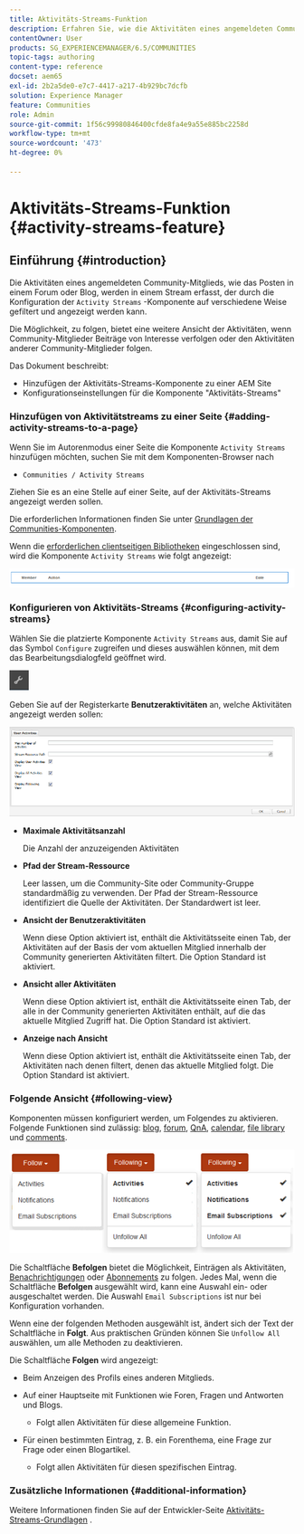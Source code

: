 ```yaml
---
title: Aktivitäts-Streams-Funktion
description: Erfahren Sie, wie die Aktivitäten eines angemeldeten Community-Mitglieds in einem Stream erfasst werden, den Sie über die Komponente "Aktivitäts-Streams"filtern und anzeigen können.
contentOwner: User
products: SG_EXPERIENCEMANAGER/6.5/COMMUNITIES
topic-tags: authoring
content-type: reference
docset: aem65
exl-id: 2b2a5de0-e7c7-4417-a217-4b929bc7dcfb
solution: Experience Manager
feature: Communities
role: Admin
source-git-commit: 1f56c99980846400cfde8fa4e9a55e885bc2258d
workflow-type: tm+mt
source-wordcount: '473'
ht-degree: 0%

---
```


# Aktivitäts-Streams-Funktion {#activity-streams-feature}

## Einführung {#introduction}

Die Aktivitäten eines angemeldeten Community-Mitglieds, wie das Posten in einem Forum oder Blog, werden in einem Stream erfasst, der durch die Konfiguration der `Activity Streams` -Komponente auf verschiedene Weise gefiltert und angezeigt werden kann.

Die Möglichkeit, zu folgen, bietet eine weitere Ansicht der Aktivitäten, wenn Community-Mitglieder Beiträge von Interesse verfolgen oder den Aktivitäten anderer Community-Mitglieder folgen.

Das Dokument beschreibt:

* Hinzufügen der Aktivitäts-Streams-Komponente zu einer AEM Site
* Konfigurationseinstellungen für die Komponente &quot;Aktivitäts-Streams&quot;

### Hinzufügen von Aktivitätstreams zu einer Seite {#adding-activity-streams-to-a-page}

Wenn Sie im Autorenmodus einer Seite die Komponente `Activity Streams` hinzufügen möchten, suchen Sie mit dem Komponenten-Browser nach

* `Communities / Activity Streams`

Ziehen Sie es an eine Stelle auf einer Seite, auf der Aktivitäts-Streams angezeigt werden sollen.

Die erforderlichen Informationen finden Sie unter [Grundlagen der Communities-Komponenten](/help/communities/basics.md).

Wenn die [erforderlichen clientseitigen Bibliotheken](/help/communities/essentials-activities.md#essentials-for-client-side) eingeschlossen sind, wird die Komponente `Activity Streams` wie folgt angezeigt:

![activity-streams](assets/activity-component.png)

### Konfigurieren von Aktivitäts-Streams {#configuring-activity-streams}

Wählen Sie die platzierte Komponente `Activity Streams` aus, damit Sie auf das Symbol `Configure` zugreifen und dieses auswählen können, mit dem das Bearbeitungsdialogfeld geöffnet wird.

![configure](assets/configure-new.png)

Geben Sie auf der Registerkarte **Benutzeraktivitäten** an, welche Aktivitäten angezeigt werden sollen:

![user-activities](assets/user-activities.png)

* **Maximale Aktivitätsanzahl**

  Die Anzahl der anzuzeigenden Aktivitäten

* **Pfad der Stream-Ressource**

  Leer lassen, um die Community-Site oder Community-Gruppe standardmäßig zu verwenden. Der Pfad der Stream-Ressource identifiziert die Quelle der Aktivitäten. Der Standardwert ist leer.

* **Ansicht der Benutzeraktivitäten**

  Wenn diese Option aktiviert ist, enthält die Aktivitätsseite einen Tab, der Aktivitäten auf der Basis der vom aktuellen Mitglied innerhalb der Community generierten Aktivitäten filtert. Die Option Standard ist aktiviert.

* **Ansicht aller Aktivitäten**

  Wenn diese Option aktiviert ist, enthält die Aktivitätsseite einen Tab, der alle in der Community generierten Aktivitäten enthält, auf die das aktuelle Mitglied Zugriff hat. Die Option Standard ist aktiviert.

* **Anzeige nach Ansicht**

  Wenn diese Option aktiviert ist, enthält die Aktivitätsseite einen Tab, der Aktivitäten nach denen filtert, denen das aktuelle Mitglied folgt. Die Option Standard ist aktiviert.

### Folgende Ansicht {#following-view}

Komponenten müssen konfiguriert werden, um Folgendes zu aktivieren. Folgende Funktionen sind zulässig: [blog](/help/communities/blog-feature.md), [forum](/help/communities/forum.md), [QnA](/help/communities/working-with-qna.md), [calendar](/help/communities/calendar.md), [file library](/help/communities/file-library.md) und [comments](/help/communities/comments.md).

![following-view](assets/following-activities.png)

Die Schaltfläche **Befolgen** bietet die Möglichkeit, Einträgen als Aktivitäten, [Benachrichtigungen](/help/communities/notifications.md) oder [Abonnements](/help/communities/subscriptions.md) zu folgen. Jedes Mal, wenn die Schaltfläche **Befolgen** ausgewählt wird, kann eine Auswahl ein- oder ausgeschaltet werden. Die Auswahl `Email Subscriptions` ist nur bei Konfiguration vorhanden.

Wenn eine der folgenden Methoden ausgewählt ist, ändert sich der Text der Schaltfläche in **Folgt**. Aus praktischen Gründen können Sie `Unfollow All` auswählen, um alle Methoden zu deaktivieren.

Die Schaltfläche **Folgen** wird angezeigt:

* Beim Anzeigen des Profils eines anderen Mitglieds.
* Auf einer Hauptseite mit Funktionen wie Foren, Fragen und Antworten und Blogs.

   * Folgt allen Aktivitäten für diese allgemeine Funktion.

* Für einen bestimmten Eintrag, z. B. ein Forenthema, eine Frage zur Frage oder einen Blogartikel.

   * Folgt allen Aktivitäten für diesen spezifischen Eintrag.

### Zusätzliche Informationen {#additional-information}

Weitere Informationen finden Sie auf der Entwickler-Seite [Aktivitäts-Streams-Grundlagen](/help/communities/essentials-activities.md) .

